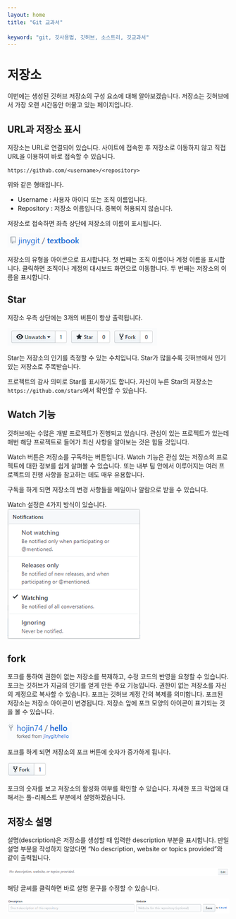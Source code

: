 ```yaml
---
layout: home
title: "Git 교과서"

keyword: "git, 깃사용법, 깃허브, 소스트리, 깃교과서"
---
```

# 저장소
이번에는 생성된 깃허브 저장소의 구성 요소에 대해 알아보겠습니다. 저장소는 깃허브에서 가장 오랜 시간동안 머물고 있는 페이지입니다. 

## URL과 저장소 표시
저장소는 URL로 연결되어 있습니다. 사이트에 접속한 후 저장소로 이동하지 않고 직접 URL을 이용하여 바로 접속할 수 있습니다.

```
https://github.com/<username>/<repository>
```

위와 같은 형태입니다.

* Username : 사용자 아이디 또는 조직 이름입니다.
* Repository : 저장소 이름입니다. 중복이 허용되지 않습니다.

저장소로 접속하면 좌측 상단에 저장소의 이름이 표시됩니다.

![github](./img/repository_01.png)  

저장소의 유형을 아이콘으로 표시합니다. 첫 번째는 조직 이름이나 계정 이름을 표시합니다. 클릭하면 조직이나 계정의 대시보드 화면으로 이동합니다. 두 번째는 저장소의 이름을 표시합니다.

## Star
저장소 우측 상단에는 3개의 버튼이 항상 출력됩니다. 

![github](./img/repository_02.png)  

Star는 저장소의 인기를 측정할 수 있는 수치입니다. Star가 많을수록 깃허브에서 인기 있는 저장소로 주목받습니다.

프로젝트의 감사 의미로 Star를 표시하기도 합니다. 자신이 누른 Star의 저장소는 `https://github.com/stars`에서 확인할 수 있습니다.

## Watch 기능
깃허브에는 수많은 개발 프로젝트가 진행되고 있습니다. 관심이 있는 프로젝트가 있는데 매번 해당 프로젝트로 들어가 최신 사항을 알아보는 것은 힘들 것입니다.

Watch 버튼은 저장소를 구독하는 버튼입니다. Watch 기능은 관심 있는 저장소의 프로젝트에 대한 정보를 쉽게 살펴볼 수 있습니다. 또는 내부 팀 안에서 이루어지는 여러 프로젝트의 진행 사항을 참고하는 데도 매우 유용합니다.

구독을 하게 되면 저장소의 변경 사항들을 메일이나 알람으로 받을 수 있습니다.

Watch 설정은 4가지 방식이 있습니다.
![github](./img/repository_03.png)  

## fork
포크를 통하여 권한이 없는 저장소를 복제하고, 수정 코드의 반영을 요청할 수 있습니다. 
포크는 깃허브가 지금의 인기를 얻게 만든 주요 기능입니다. 
권한이 없는 저장소를 자신의 계정으로 복사할 수 있습니다. 포크는 깃허브 계정 간의 복제를 의미합니다. 
포크된 저장소는 저장소 아이콘이 변경됩니다. 저장소 앞에 포크 모양의 아이콘이 표기되는 것을 볼 수 있습니다.

![github](./img/repository_04.png)  

포크를 하게 되면 저장소의 포크 버튼에 숫자가 증가하게 됩니다.

![github](./img/repository_05.png)  

포크의 숫자를 보고 저장소의 활성화 여부를 확인할 수 있습니다. 자세한 포크 작업에 대해서는 풀-리퀘스트 부분에서 설명하겠습니다.

## 저장소 설명
설명(description)은 저장소를 생성할 때 입력한 description 부분을 표시합니다. 
만일 설명 부분을 작성하지 않았다면 “No description, website or topics provided”와 같이 출력됩니다.

![github](./img/repository_06.png) 
 
해당 글씨를 클릭하면 바로 설명 문구를 수정할 수 있습니다.

![github](./img/repository_07.png)  